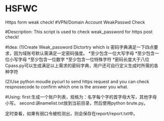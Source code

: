 # HSFWC
Https form weak check!
#VPN/Domain Account WeakPasswd Check

#Description:
This script is used to check weak_password for https post check!

#Idea:
(1)Create Weak_password Dictortry which is
密码字典满足一下四点要求，因为域账号默认需满足一定密码强度。
*至少包含一位大写字母
*至少包含一位小写字母
*至少包含一位数字
*至少包含一位特殊字符
*密码长度大于八位
Cpass.py可以生成满足以上需求的密码字典，用户还可自行定义生成时所需的各种字符

(2)Use python moudle pycurl to send https request and you can check respnosecode to confirm which one is the answer you what.

#Using:
first:生成一个账户列表，规格为：名字每个字的首字母大写，其他字母小写。
second:讲namelist.txt放到当前目录，然后使用python brute.py。

定时查看，如果有弱口令被检测出，则会保存在report/report.txt中。


